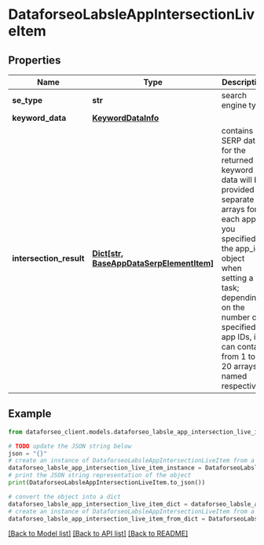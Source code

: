 # DataforseoLabsleAppIntersectionLiveItem


## Properties

Name | Type | Description | Notes
------------ | ------------- | ------------- | -------------
**se_type** | **str** | search engine type | [optional] 
**keyword_data** | [**KeywordDataInfo**](KeywordDataInfo.md) |  | [optional] 
**intersection_result** | [**Dict[str, BaseAppDataSerpElementItem]**](BaseAppDataSerpElementItem.md) | contains SERP data for the returned keyword data will be provided in separate arrays for each app ID you specified in the app_ids object when setting a task; depending on the number of specified app IDs, it can contain from 1 to 20 arrays named respectively | [optional] 

## Example

```python
from dataforseo_client.models.dataforseo_labsle_app_intersection_live_item import DataforseoLabsleAppIntersectionLiveItem

# TODO update the JSON string below
json = "{}"
# create an instance of DataforseoLabsleAppIntersectionLiveItem from a JSON string
dataforseo_labsle_app_intersection_live_item_instance = DataforseoLabsleAppIntersectionLiveItem.from_json(json)
# print the JSON string representation of the object
print(DataforseoLabsleAppIntersectionLiveItem.to_json())

# convert the object into a dict
dataforseo_labsle_app_intersection_live_item_dict = dataforseo_labsle_app_intersection_live_item_instance.to_dict()
# create an instance of DataforseoLabsleAppIntersectionLiveItem from a dict
dataforseo_labsle_app_intersection_live_item_from_dict = DataforseoLabsleAppIntersectionLiveItem.from_dict(dataforseo_labsle_app_intersection_live_item_dict)
```
[[Back to Model list]](../README.md#documentation-for-models) [[Back to API list]](../README.md#documentation-for-api-endpoints) [[Back to README]](../README.md)


